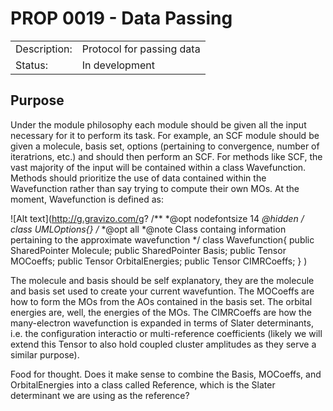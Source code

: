 # PROP 0019 - Data Passing

|                |                                           |
|:---------------|:------------------------------------------|
| Description:   | Protocol for passing data                 |
| Status:        | In development                            |


## Purpose

Under the module philosophy each module should be given all the input necessary for it to perform its task.  For example, an SCF module should be given a molecule, basis set, options (pertaining to convergence, number of iteratrions, etc.) and should then
perform an SCF.  For methods like SCF, the vast majority of the input will be contained within a class Wavefunction.  Methods should prioritize the use of data contained within the Wavefunction rather than say trying to compute their own MOs.  At the moment, Wavefunction is defined as:

![Alt text](http://g.gravizo.com/g?
/**
*@opt nodefontsize 14
*@hidden
*/
class UMLOptions{}
/**
*@opt all
*@note Class containg information pertaining to the approximate wavefunction
*/
class Wavefunction{
public SharedPointer Molecule;
public SharedPointer Basis;
public Tensor MOCoeffs;
public Tensor OrbitalEnergies;
public Tensor CIMRCoeffs;
}
)

The molecule and basis should be self explanatory, they are the molecule and basis set used to create your current wavefuntion.  The MOCoeffs are how to form the MOs from the AOs contained in the basis set.  The orbital energies are, well, the energies of the MOs.  The CIMRCoeffs are how the many-electron wavefunction is expanded in terms of Slater determinants, i.e. the configuration interactio or multi-reference coefficients (likely we will extend this Tensor to also hold coupled cluster amplitudes as they serve a similar purpose).

Food for thought.  Does it make sense to combine the Basis, MOCoeffs, and OrbitalEnergies into a class called Reference, which is the Slater determinant we are using as the reference?
